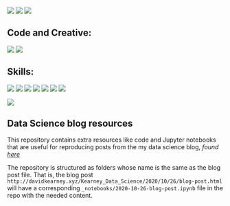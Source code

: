 [//]: # ()

![](https://github.com/davidrkearney/Kearney_Data_Science/workflows/CI/badge.svg) 
![](https://github.com/davidrkearney/Kearney_Data_Science/workflows/GH-Pages%20Status/badge.svg) 
![](https://img.shields.io/github/last-commit/davidrkearney/Kearney_Data_Science) 

## Code and Creative:
![](https://img.shields.io/badge/github-%23100000.svg?&style=for-the-badge&logo=github&logoColor=white) 
![](https://img.shields.io/badge/rss-%23FFA500.svg?&style=for-the-badge&logo=rss&logoColor=white) 

## Skills:
![](https://img.shields.io/badge/python%20-%2314354C.svg?&style=for-the-badge&logo=python&logoColor=white) 
![](https://img.shields.io/badge/markdown-%23000000.svg?&style=for-the-badge&logo=markdown&logoColor=white) 
![](https://img.shields.io/badge/r-%23276DC3.svg?&style=for-the-badge&logo=r&logoColor=white) 
![](https://img.shields.io/badge/shell_script%20-%23121011.svg?&style=for-the-badge&logo=gnu-bash&logoColor=white)
![](https://img.shields.io/badge/flask%20-%23000.svg?&style=for-the-badge&logo=flask&logoColor=white)
![](https://img.shields.io/badge/postgres-%23316192.svg?&style=for-the-badge&logo=postgresql&logoColor=white)
![](https://img.shields.io/badge/sqlite-%2307405e.svg?&style=for-the-badge&logo=sqlite&logoColor=white)


![](https://img.shields.io/badge/patreon-%23F96854.svg?&style=for-the-badge&logo=patreon&logoColor=white)







## Data Science blog resources

This repository contains extra resources like code  and Jupyter notebooks that are useful for reproducing posts from the my data science blog, _found [here](http://davidkearney.xyz/Kearney_Data_Science/)_




The repository is structured as folders whose name is the same as the blog post file.
That is, the blog post `http://davidkearney.xyz/Kearney_Data_Science/2020/10/26/blog-post.html` will have a corresponding `_notebooks/2020-10-26-blog-post.ipynb` file in the repo with the needed content.
